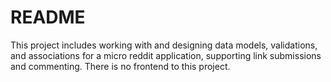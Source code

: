 # README

This project includes working with and designing data models, validations, and associations for a micro reddit application, supporting link submissions and commenting. There is no frontend to this project.